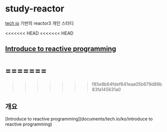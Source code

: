 # study-reactor
[tech io](https://tech.io/playgrounds/929/reactive-programming-with-reactor-3/Intro) 기반의 reactor3 개인 스터디

<<<<<<< HEAD
<<<<<<< HEAD
## [Introduce to reactive programming](documents/tech.io/ko/introduce-to-reactive-programming.md)
=======
=======
>>>>>>> f85e8b64fdef641eaa05b679d89b83fa145631a0
## 개요
[Introduce to reactive programming](documents/tech.io/ko/introduce to reactive programming) 

